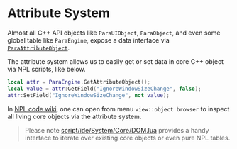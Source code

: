 # Attribute System 
Almost all C++ API objects like `ParaUIObject`, `ParaObject`, and even some global table like `ParaEngine`, expose a data interface via [`ParaAttributeObject`](https://codedocs.xyz/LiXizhi/NPLRuntime/classParaScripting_1_1ParaAttributeObject.html). 

The attribute system allows us to easily get or set data in core C++ object via NPL scripts, like below.

```lua
local attr = ParaEngine.GetAttributeObject();
local value = attr:GetField("IgnoreWindowSizeChange", false);
attr:SetField("IgnoreWindowSizeChange", not value);
```

In [NPL code wiki](NPLCodeWiki), one can open from menu `view::object browser` to inspect all living core objects via the attribute system. 

> Please note [script/ide/System/Core/DOM.lua](https://github.com/NPLPackages/main/blob/master/script/ide/System/Core/DOM.lua) provides a handy interface to iterate over existing core objects or even pure NPL tables. 

